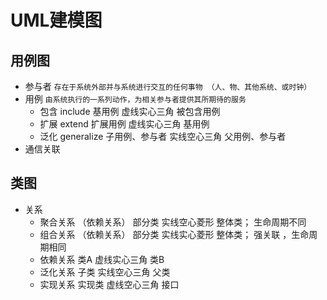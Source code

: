 # UML建模图

## 用例图

- 参与者 `存在于系统外部并与系统进行交互的任何事物 （人、物、其他系统、或时钟）`
- 用例 `由系统执行的一系列动作，为相关参与者提供其所期待的服务`
    - 包含 include 基用例 虚线实心三角 被包含用例
    - 扩展 extend 扩展用例 虚线实心三角 基用例
    - 泛化 generalize 子用例、参与者 实线空心三角 父用例、参与者
- 通信关联

## 类图

+ 关系
    + 聚合关系 （依赖关系） 部分类 实线空心菱形 整体类； 生命周期不同
    + 组合关系 （依赖关系） 部分类 实线实心菱形 整体类； 强关联 ，生命周期相同
    + 依赖关系 类A 虚线实心三角 类B
    + 泛化关系 子类 实线空心三角 父类
    + 实现关系 实现类 虚线空心三角 接口